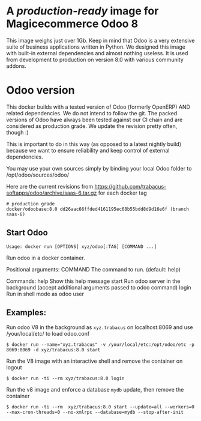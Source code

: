 A *production-ready* image for Magicecommerce Odoo 8 
====================================================

This image weighs just over 1Gb. Keep in mind that Odoo is a very extensive suite of business applications written in Python. We designed this image with built-in external dependencies and almost nothing useless. It is used from development to production on version 8.0 with various community addons. 

Odoo version
============

This docker builds with a tested version of Odoo (formerly OpenERP) AND related dependencies. We do not intend to follow the git. The packed versions of Odoo have always been tested against our CI chain and are considered as production grade. We update the revision pretty often, though :)

This is important to do in this way (as opposed to a latest nightly build) because we want to ensure reliability and keep control of external dependencies.

You may use your own sources simply by binding your local Odoo folder to /opt/odoo/sources/odoo/

Here are the current revisions from https://github.com/trabacus-softapps/odoo/archive/saas-6.tar.gz for each docker tag

    # production grade
    docker/odoobase:8.0 dd26aac66ffded4161195ec68b55bdd8d9d16e6f (branch saas-6)

Start Odoo
----------

`Usage: docker run [OPTIONS] xyz/odoo[:TAG] [COMMAND ...]`

Run odoo in a docker container.

Positional arguments:
  COMMAND          The command to run. (default: help)

Commands:
  help             Show this help message
  start            Run odoo server in the background (accept additional arguments passed to odoo command)
  login            Run in shell mode as odoo user

Examples:
----------
  
  Run odoo V8 in the background as `xyz.trabacus` on localhost:8069 and use /your/local/etc/ to load odoo.conf

	$ docker run --name="xyz.trabacus" -v /your/local/etc:/opt/odoo/etc -p 8069:8069 -d xyz/trabacus:8.0 start

  Run the V8 image with an interactive shell and remove the container on logout

  	$ docker run -ti --rm xyz/trabacus:8.0 login

  Run the v8 image and enforce a database `mydb` update, then remove the container

	$ docker run -ti --rm  xyz/trabacus:8.0 start --update=all --workers=0 --max-cron-threads=0 --no-xmlrpc --database=mydb --stop-after-init
